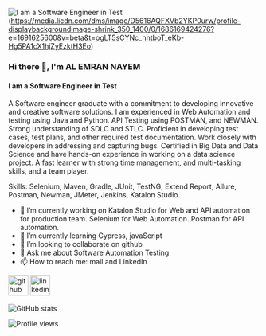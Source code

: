 ![I am a Software Engineer in Test]([![image](https://github.com/nayem5590/nayem5590/assets/35754695/03229341-1f52-4921-9483-0760392931ab)](https://media.licdn.com/dms/image/D5616AQFXVb2YKP0urw/profile-displaybackgroundimage-shrink_350_1400/0/1686169424276?e=1691625600&v=beta&t=ogLT5sCYNc_hntboT_eKb-Hg5PA1cX1hjZyEzktH3Eo))
(https://media.licdn.com/dms/image/D5616AQFXVb2YKP0urw/profile-displaybackgroundimage-shrink_350_1400/0/1686169424276?e=1691625600&v=beta&t=ogLT5sCYNc_hntboT_eKb-Hg5PA1cX1hjZyEzktH3Eo)

### Hi there 👋, I'm AL EMRAN NAYEM
#### I am a Software Engineer in Test


A Software engineer graduate with a commitment to developing innovative and creative software solutions. I am experienced in Web Automation and testing using Java and Python. API Testing using POSTMAN, and NEWMAN. Strong understanding of SDLC and STLC. Proficient in developing test cases, test plans, and other required test documentation. Work closely with developers in addressing and capturing bugs.
Certified in Big Data and Data Science and have hands-on experience in working on a data science project. 
A fast learner with strong time management, and multi-tasking skills, and a team player.

Skills: Selenium, Maven, Gradle, JUnit, TestNG, Extend Report, Allure, Postman, Newman, JMeter, Jenkins, Katalon Studio.

- 🔭 I’m currently working on Katalon Studio for Web and API automation for production team. Selenium for Web Automation. Postman for API automation. 
- 🌱 I’m currently learning Cypress, javaScript 
- 👯 I’m looking to collaborate on github 
- 💬 Ask me about Software Automation Testing 
- 📫 How to reach me: mail and LinkedIn 


[<img src='https://cdn.jsdelivr.net/npm/simple-icons@3.0.1/icons/github.svg' alt='github' height='40'>](https://github.com/https://github.com/nayem5590)  [<img src='https://cdn.jsdelivr.net/npm/simple-icons@3.0.1/icons/linkedin.svg' alt='linkedin' height='40'>](https://www.linkedin.com/in/https://www.linkedin.com/in/al-emran-nayem//)  

![GitHub stats](https://github-readme-stats.vercel.app/api?username=https://github.com/nayem5590&show_icons=true)  

![Profile views](https://gpvc.arturio.dev/https://github.com/nayem5590)  
